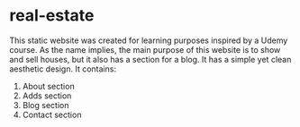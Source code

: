 # real-estate

This static website was created for learning purposes inspired by a Udemy course. As the name implies, the main purpose of this website is to show and sell houses, but it also has a section for a blog. It has a simple yet clean aesthetic design.
It contains: 
 1. About section
 2. Adds section
 3. Blog section
 4. Contact section
